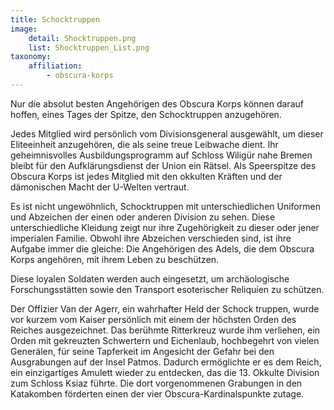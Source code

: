 ```yaml
---
title: Schocktruppen
image:
    detail: Shocktruppen.png
    list: Shocktruppen_List.png
taxonomy:
    affiliation:
        - obscura-korps
---
```


Nur die absolut besten Angehörigen des Obscura Korps können darauf hoffen, eines Tages der Spitze, den Schocktruppen anzugehören.

Jedes Mitglied wird persönlich vom Divisionsgeneral ausgewählt, um dieser Eliteeinheit anzugehören, die als seine treue Leibwache dient. Ihr geheimnisvolles Ausbildungsprogramm auf Schloss Wiligür nahe Bremen bleibt für den Aufklärungsdienst der Union ein Rätsel. Als Speerspitze des Obscura Korps ist jedes Mitglied mit den okkulten Kräften und der dämonischen Macht der U-Welten vertraut.

Es ist nicht ungewöhnlich, Schocktruppen mit unterschiedlichen Uniformen und Abzeichen der einen oder anderen Division zu sehen. Diese unterschiedliche Kleidung zeigt nur ihre Zugehörigkeit zu dieser oder jener imperialen Familie. Obwohl ihre Abzeichen verschieden sind, ist ihre Aufgabe immer die gleiche: Die Angehörigen des Adels, die dem Obscura Korps angehören, mit ihrem Leben zu beschützen.

Diese loyalen Soldaten werden auch eingesetzt, um archäologische Forschungsstätten sowie den Transport esoterischer Reliquien zu schützen.

Der Offizier Van der Agerr, ein wahrhafter Held der Schock truppen, wurde vor kurzem vom Kaiser persönlich mit einem der höchsten Orden des Reiches ausgezeichnet. Das berühmte Ritterkreuz wurde ihm verliehen, ein Orden mit gekreuzten Schwertern und Eichenlaub, hochbegehrt von vielen Generälen, für seine Tapferkeit im Angesicht der Gefahr bei den Ausgrabungen auf der Insel Patmos. Dadurch ermöglichte er es dem Reich, ein einzigartiges Amulett wieder zu entdecken, das die 13. Okkulte Division zum Schloss Ksiaz führte. Die dort vorgenommenen Grabungen in den Katakomben förderten einen der vier Obscura-Kardinalspunkte zutage.